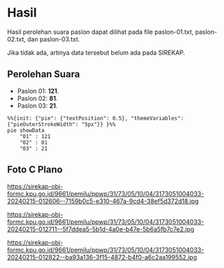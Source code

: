 # Hasil

Hasil perolehan suara paslon dapat dilihat pada file paslon-01.txt, paslon-02.txt, dan paslon-03.txt.

Jika tidak ada, artinya data tersebut belum ada pada SIREKAP.

## Perolehan Suara

 * Paslon 01: **121**.
 * Paslon 02: **81**.
 * Paslon 03: **21**.

```mermaid
%%{init: {"pie": {"textPosition": 0.5}, "themeVariables": {"pieOuterStrokeWidth": "5px"}} }%%
pie showData
    "01" : 121
    "02" : 81
    "03" : 21
```
## Foto C Plano

https://sirekap-obj-formc.kpu.go.id/9661/pemilu/ppwp/31/73/05/10/04/3173051004033-20240215-012606--7159b0c5-e310-467a-9cd4-38ef5d372d18.jpg

https://sirekap-obj-formc.kpu.go.id/9661/pemilu/ppwp/31/73/05/10/04/3173051004033-20240215-012711--5f7ddea5-5b1d-4a0e-b47e-5b6a5fb7c7e2.jpg

https://sirekap-obj-formc.kpu.go.id/9661/pemilu/ppwp/31/73/05/10/04/3173051004033-20240215-012822--ba93a136-3f15-4872-b4f0-a6c2aa199552.jpg
